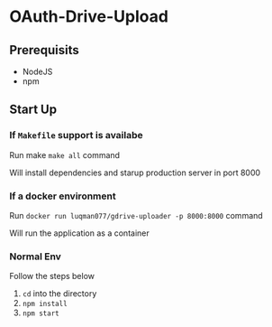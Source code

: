 # OAuth-Drive-Upload

## Prerequisits

* NodeJS
* npm

## Start Up

### If `Makefile` support is availabe

Run make `make all` command

Will install dependencies and starup production server in port 8000

### If a docker environment

Run `docker run luqman077/gdrive-uploader -p 8000:8000` command

Will run the application as a container

### Normal Env

Follow the steps below
1. `cd` into the directory
2. `npm install`
3. `npm start`


